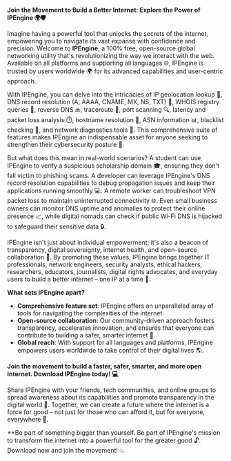 **Join the Movement to Build a Better Internet: Explore the Power of IPEngine 🌍🛡️**

Imagine having a powerful tool that unlocks the secrets of the internet, empowering you to navigate its vast expanse with confidence and precision. Welcome to **IPEngine**, a 100% free, open-source global networking utility that's revolutionizing the way we interact with the web. Available on all platforms and supporting all languages 🌐, IPEngine is trusted by users worldwide 🌍 for its advanced capabilities and user-centric approach.

With IPEngine, you can delve into the intricacies of IP geolocation lookup 📍, DNS record resolution (A, AAAA, CNAME, MX, NS, TXT) 🔗, WHOIS registry queries 👥, reverse DNS 🔙, traceroute 🚀, port scanning 🔍, latency and packet loss analysis ⏱️, hostname resolution 👀, ASN information 📊, blacklist checking 🚫, and network diagnostics tools 🔧. This comprehensive suite of features makes IPEngine an indispensable asset for anyone seeking to strengthen their cybersecurity posture 🔐.

But what does this mean in real-world scenarios? A student can use IPEngine to verify a suspicious scholarship domain 🎓, ensuring they don't fall victim to phishing scams. A developer can leverage IPEngine's DNS record resolution capabilities to debug propagation issues and keep their applications running smoothly 💻. A remote worker can troubleshoot VPN packet loss to maintain uninterrupted connectivity 🌐. Even small business owners can monitor DNS uptime and anomalies to protect their online presence 📈, while digital nomads can check if public Wi-Fi DNS is hijacked to safeguard their sensitive data 🔒.

IPEngine isn't just about individual empowerment; it's also a beacon of transparency, digital sovereignty, internet health, and open-source collaboration 🌟. By promoting these values, IPEngine brings together IT professionals, network engineers, security analysts, ethical hackers, researchers, educators, journalists, digital rights advocates, and everyday users to build a better internet – one IP at a time 🔑.

**What sets IPEngine apart?**

* **Comprehensive feature set**: IPEngine offers an unparalleled array of tools for navigating the complexities of the internet.
* **Open-source collaboration**: Our community-driven approach fosters transparency, accelerates innovation, and ensures that everyone can contribute to building a safer, smarter internet 🤝.
* **Global reach**: With support for all languages and platforms, IPEngine empowers users worldwide to take control of their digital lives 🌎.

**Join the movement to build a faster, safer, smarter, and more open internet. Download IPEngine today! 💻**

Share IPEngine with your friends, tech communities, and online groups to spread awareness about its capabilities and promote transparency in the digital world 📢. Together, we can create a future where the internet is a force for good – not just for those who can afford it, but for everyone, everywhere 🌟.

**Be part of something bigger than yourself. Be part of IPEngine's mission to transform the internet into a powerful tool for the greater good 🔓. Download now and join the movement! 💥
